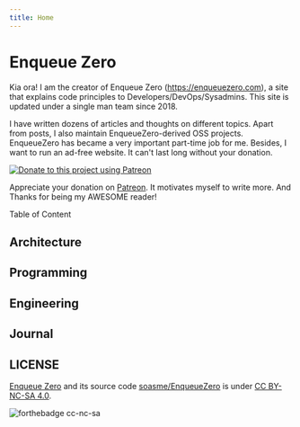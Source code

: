 ```yaml
---
title: Home
---
```


# Enqueue Zero

Kia ora! I am the creator of Enqueue Zero (<https://enqueuezero.com>), a site that
explains code principles to Developers/DevOps/Sysadmins. This site is updated under
a single man team since 2018.

I have written dozens of articles and thoughts on different topics. Apart from
posts, I also maintain EnqueueZero-derived OSS projects. EnqueueZero has became a
very important part-time job for me.  Besides, I want to run an ad-free website.
It can't last long without your donation.

[![Donate to this project using Patreon](https://img.shields.io/badge/patreon-donate-green.svg?style=for-the-badge&colorB=green)](https://patreon.com/enqueuezero)

Appreciate your donation on [Patreon]. It motivates myself to write more.
And Thanks for being my AWESOME reader!

Table of Content

## Architecture

## Programming

## Engineering

## Journal

## LICENSE

[Enqueue Zero] and its source code [soasme/EnqueueZero] is under [CC BY-NC-SA 4.0].

![forthebadge cc-nc-sa](http://ForTheBadge.com/images/badges/cc-nc-sa.svg)

[Patreon]: https://www.patreon.com/enqueuezero
[Enqueue Zero]: https://enqueuezero.com/
[soasme/EnqueueZero]: https://github.com/soasme/EnqueueZero
[CC BY-NC-SA 4.0]: https://creativecommons.org/licenses/by-nc-sa/4.0/
